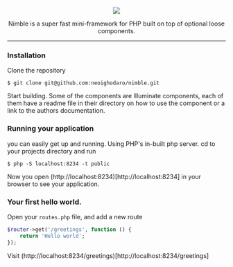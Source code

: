 <p align="center"><img src="https://cloud.githubusercontent.com/assets/807318/21964943/c2a4edfa-db55-11e6-9ae6-6532bf984599.png"></p>

<p align="center">Nimble is a super fast mini-framework for PHP built on top of optional loose components.</p>

<hr/>

### Installation

Clone the repository

```shell
$ git clone git@github.com:neoighodaro/nimble.git
```
Start building. Some of the components are Illuminate components, each of them have a readme file in their directory on how to use the component or a link to the authors documentation.

### Running your application
you can easily get up and running. Using PHP's in-built php server. cd to your projects directory and run

```shell
$ php -S localhost:8234 -t public
```

Now you open (http://localhost:8234)[http://localhost:8234] in your browser to see your application.

### Your first hello world.
Open your `routes.php` file, and add a new route

```php
$router->get('/greetings', function () {
    return 'Hello world';
});
```

Visit (http://localhost:8234/greetings)[http://localhost:8234/greetings]
